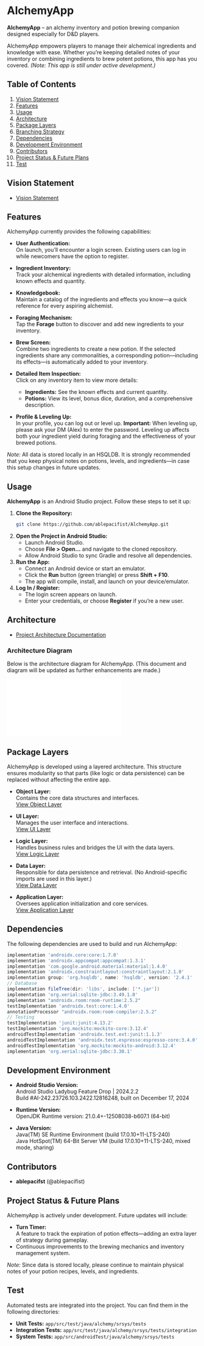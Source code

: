 # AlchemyApp

**AlchemyApp** – an alchemy inventory and potion brewing companion designed especially for D&D players.

AlchemyApp empowers players to manage their alchemical ingredients and knowledge with ease. Whether you’re keeping detailed notes of your inventory or combining ingredients to brew potent potions, this app has you covered. *(Note: This app is still under active development.)*

## Table of Contents
1. [Vision Statement](#vision-statement)
2. [Features](#features)
3. [Usage](#usage)
4. [Architecture](#architecture)
5. [Package Layers](#package-layers)
6. [Branching Strategy](#branching-strategy)
7. [Dependencies](#dependencies)
8. [Development Environment](#development-environment)
9. [Contributors](#contributors)
10. [Project Status & Future Plans](#project-status--future-plans)
11. [Test](#test)

## Vision Statement
- [Vision Statement](./documents/vision_statment.md)

## Features

AlchemyApp currently provides the following capabilities:

- **User Authentication:**  
  On launch, you’ll encounter a login screen. Existing users can log in while newcomers have the option to register.

- **Ingredient Inventory:**  
  Track your alchemical ingredients with detailed information, including known effects and quantity.

- **Knowledgebook:**  
  Maintain a catalog of the ingredients and effects you know—a quick reference for every aspiring alchemist.

- **Foraging Mechanism:**  
  Tap the **Forage** button to discover and add new ingredients to your inventory.

- **Brew Screen:**  
  Combine two ingredients to create a new potion. If the selected ingredients share any commonalities, a corresponding potion—including its effects—is automatically added to your inventory.

- **Detailed Item Inspection:**  
  Click on any inventory item to view more details:
  - **Ingredients:** See the known effects and current quantity.
  - **Potions:** View its level, bonus dice, duration, and a comprehensive description.

- **Profile & Leveling Up:**  
  In your profile, you can log out or level up. **Important:** When leveling up, please ask your DM (Alex) to enter the password. Leveling up affects both your ingredient yield during foraging and the effectiveness of your brewed potions.

*Note:* All data is stored locally in an HSQLDB. It is strongly recommended that you keep physical notes on potions, levels, and ingredients—in case this setup changes in future updates.

## Usage

**AlchemyApp** is an Android Studio project. Follow these steps to set it up:

1. **Clone the Repository:**
   ```bash
   git clone https://github.com/ablepacifist/AlchemyApp.git
   ```
2. **Open the Project in Android Studio:**
   - Launch Android Studio.
   - Choose **File > Open...** and navigate to the cloned repository.
   - Allow Android Studio to sync Gradle and resolve all dependencies.
3. **Run the App:**
   - Connect an Android device or start an emulator.
   - Click the **Run** button (green triangle) or press **Shift + F10**.
   - The app will compile, install, and launch on your device/emulator.
4. **Log In / Register:**
   - The login screen appears on launch.
   - Enter your credentials, or choose **Register** if you’re a new user.

## Architecture

- [Project Architecture Documentation](./documents/architecture_diagram.md)

### Architecture Diagram

Below is the architecture diagram for AlchemyApp. (This document and diagram will be updated as further enhancements are made.)

![Architecture Diagram](./documents/architecture_diagram.md)

## Package Layers

AlchemyApp is developed using a layered architecture. This structure ensures modularity so that parts (like logic or data persistence) can be replaced without affecting the entire app.

- **Object Layer:**  
  Contains the core data structures and interfaces.  
  [View Object Layer](https://github.com/ablepacifist/AlchemyApp/tree/main/app/src/main/java/alchemy/srsys/object)

- **UI Layer:**  
  Manages the user interface and interactions.  
  [View UI Layer](https://github.com/ablepacifist/AlchemyApp/tree/main/app/src/main/java/alchemy/srsys/UI)

- **Logic Layer:**  
  Handles business rules and bridges the UI with the data layers.  
  [View Logic Layer](https://github.com/ablepacifist/AlchemyApp/tree/main/app/src/main/java/alchemy/srsys/logic)

- **Data Layer:**  
  Responsible for data persistence and retrieval. (No Android-specific imports are used in this layer.)  
  [View Data Layer](https://github.com/ablepacifist/AlchemyApp/tree/main/app/src/main/java/alchemy/srsys/data)

- **Application Layer:**  
  Oversees application initialization and core services.  
  [View Application Layer](https://github.com/ablepacifist/AlchemyApp/tree/main/app/src/main/java/alchemy/srsys/application)

## Dependencies

The following dependencies are used to build and run AlchemyApp:

```gradle
implementation 'androidx.core:core:1.7.0'
implementation 'androidx.appcompat:appcompat:1.3.1'
implementation 'com.google.android.material:material:1.4.0'
implementation 'androidx.constraintlayout:constraintlayout:2.1.0'
implementation group: 'org.hsqldb', name: 'hsqldb', version: '2.4.1'
// Database
implementation fileTree(dir: 'libs', include: ['*.jar'])
implementation 'org.xerial:sqlite-jdbc:3.49.1.0'
implementation "androidx.room:room-runtime:2.5.2"
testImplementation 'androidx.test:core:1.4.0'
annotationProcessor "androidx.room:room-compiler:2.5.2"
// Testing
testImplementation 'junit:junit:4.13.2'
testImplementation 'org.mockito:mockito-core:3.12.4'
androidTestImplementation 'androidx.test.ext:junit:1.1.3'
androidTestImplementation 'androidx.test.espresso:espresso-core:3.4.0'
androidTestImplementation 'org.mockito:mockito-android:3.12.4'
implementation 'org.xerial:sqlite-jdbc:3.30.1'
```

## Development Environment

- **Android Studio Version:**  
  Android Studio Ladybug Feature Drop | 2024.2.2  
  Build #AI-242.23726.103.2422.12816248, built on December 17, 2024

- **Runtime Version:**  
  OpenJDK Runtime version: 21.0.4+-12508038-b607.1 (64-bit)

- **Java Version:**  
  Java(TM) SE Runtime Environment (build 17.0.10+11-LTS-240)  
  Java HotSpot(TM) 64-Bit Server VM (build 17.0.10+11-LTS-240, mixed mode, sharing)

## Contributors

- **ablepacifst** (@ablepacifist)

## Project Status & Future Plans

AlchemyApp is actively under development. Future updates will include:

- **Turn Timer:**  
  A feature to track the expiration of potion effects—adding an extra layer of strategy during gameplay.
- Continuous improvements to the brewing mechanics and inventory management system.

*Note:* Since data is stored locally, please continue to maintain physical notes of your potion recipes, levels, and ingredients.

## Test

Automated tests are integrated into the project. You can find them in the following directories:

- **Unit Tests:** `app/src/test/java/alchemy/srsys/tests`
- **Integration Tests:** `app/src/test/java/alchemy/srsys/tests/integration`
- **System Tests:** `app/src/androidTest/java/alchemy/srsys/tests`
